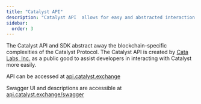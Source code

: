 ```yaml
---
title: "Catalyst API"
description: "Catalyst API  allows for easy and abstracted interaction with the Catalyst Protocol smart contracts."
sidebar:
  order: 3
---
```


The Catalyst API and SDK abstract away the blockchain-specific complexities of the Catalyst Protocol. The Catalyst API is created by [Cata Labs, Inc.](https://catalabs.org/) as a public good to assist developers in interacting with Catalyst more easily.

API can be accessed at [api.catalyst.exchange](https://api.catalyst.exchange/)

Swagger UI and descriptions are accessible at [api.catalyst.exchange/swagger](https://api.catalyst.exchange/swagger)